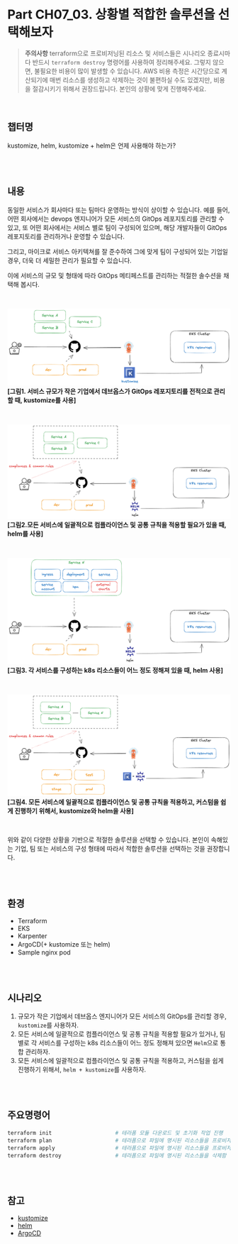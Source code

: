 # Part CH07_03. 상황별 적합한 솔루션을 선택해보자
> **주의사항**
terraform으로 프로비저닝된 리소스 및 서비스들은 시나리오 종료시마다 반드시 `terraform destroy` 명령어를 사용하여 정리해주세요. 그렇지 않으면, 불필요한 비용이 많이 발생할 수 있습니다. AWS 비용 측정은 시간당으로 계산되기에 매번 리소스를 생성하고 삭제하는 것이 불편하실 수도 있겠지만, 비용을 절감시키기 위해서 권장드립니다. 본인의 상황에 맞게 진행해주세요.

<br>

## 챕터명

kustomize, helm, kustomize + helm은 언제 사용해야 하는가?

<br><br>

## 내용

동일한 서비스가 회사마다 또는 팀마다 운영하는 방식이 상이할 수 있습니다. 예를 들어, 어떤 회사에서는 devops 엔지니어가 모든 서비스의 GitOps 레포지토리를 관리할 수 있고, 또 어떤 회사에서는 서비스 별로 팀이 구성되어 있으며, 해당 개발자들이 GitOps 레포지토리를 관리하거나 운영할 수 있습니다.

그리고, 마이크로 서비스 아키텍쳐를 잘 준수하여 그에 맞게 팀이 구성되어 있는 기업일 경우, 더욱 더 세밀한 관리가 필요할 수 있습니다.

이에 서비스의 규모 및 형태에 따라 GitOps 메티페스트를 관리하는 적절한 솔수션을 채택해 봅시다.

<br>

![kustomize](../../images/06-senario01.png)
**[그림1. 서비스 규모가 작은 기업에서 데브옵스가 GitOps 레포지토리를 전적으로 관리할 때, kustomize를 사용]**

<br>

![helm_01](../../images/06-senario02.png)
**[그림2.모든 서비스에 일괄적으로 컴플라이언스 및 공통 규칙을 적용할 필요가 있을 때, helm를 사용]**

<br>

![helm_02](../../images/06-senario03.png)
**[그림3. 각 서비스를 구성하는 k8s 리소스들이 어느 정도 정해져 있을 때, helm 사용]**

<br>

![helm_kustomize](../../images/06-senario04.png)
**[그림4. 모든 서비스에 일괄적으로 컴플라이언스 및 공통 규칙을 적용하고, 커스텀을 쉽게 진행하기 위해서, kustomize와 helm을 사용]**

<br>

위와 같이 다양한 상황을 기반으로 적절한 솔루션을 선택할 수 있습니다. 본인이 속해있는 기업, 팀 또는 서비스의 구성 형태에 따라서 적합한 솔루션을 선택하는 것을 권장합니다.

<br><br>

## 환경

- Terraform
- EKS
- Karpenter
- ArgoCD(+ kustomize 또는 helm)
- Sample nginx pod

<br><br>

## 시나리오

1. 규모가 작은 기업에서 데브옵스 엔지니어가 모든 서비스의 GitOps를 관리할 경우, `kustomize`를 사용하자.
2. 모든 서비스에 일괄적으로 컴플라이언스 및 공통 규칙을 적용할 필요가 있거나, 팀 별로 각 서비스를 구성하는 k8s 리소스들이 어느 정도 정해져 있으면 `Helm`으로 통합 관리하자.
3. 모든 서비스에 일괄적으로 컴플라이언스 및 공통 규칙을 적용하고, 커스텀을 쉽게 진행하기 위해서, `helm + kustomize`를 사용하자.

<br><br>

## 주요명령어

```bash
terraform init                    # 테라폼 모듈 다운로드 및 초기화 작업 진행
terraform plan                    # 테라폼으로 파일에 명시된 리소스들을 프로비저닝 하기 전 확인단계
terraform apply                   # 테라폼으로 파일에 명시된 리소스들을 프로비저닝
terraform destroy                 # 테라폼으로 파일에 명시된 리소스들을 삭제함
```

<br><br>

## 참고
- [kustomize](https://kustomize.io/)
- [helm](https://helm.sh/)
- [ArgoCD](https://argo-cd.readthedocs.io/en/stable/)